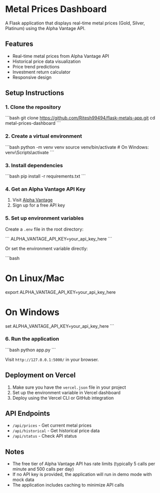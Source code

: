 # Metal Prices Dashboard

A Flask application that displays real-time metal prices (Gold, Silver, Platinum) using the Alpha Vantage API.

## Features

- Real-time metal prices from Alpha Vantage API
- Historical price data visualization
- Price trend predictions
- Investment return calculator
- Responsive design

## Setup Instructions

### 1. Clone the repository

\`\`\`bash
git clone https://github.com/Ritesh99494/flask-metals-app.git
cd metal-prices-dashboard
\`\`\`

### 2. Create a virtual environment

\`\`\`bash
python -m venv venv
source venv/bin/activate  # On Windows: venv\Scripts\activate
\`\`\`

### 3. Install dependencies

\`\`\`bash
pip install -r requirements.txt
\`\`\`

### 4. Get an Alpha Vantage API Key

1. Visit [Alpha Vantage](https://www.alphavantage.co/support/#api-key)
2. Sign up for a free API key

### 5. Set up environment variables

Create a `.env` file in the root directory:

\`\`\`
ALPHA_VANTAGE_API_KEY=your_api_key_here
\`\`\`

Or set the environment variable directly:

\`\`\`bash
# On Linux/Mac
export ALPHA_VANTAGE_API_KEY=your_api_key_here

# On Windows
set ALPHA_VANTAGE_API_KEY=your_api_key_here
\`\`\`

### 6. Run the application

\`\`\`bash
python app.py
\`\`\`

Visit `http://127.0.0.1:5000/` in your browser.

## Deployment on Vercel

1. Make sure you have the `vercel.json` file in your project
2. Set up the environment variable in Vercel dashboard
3. Deploy using the Vercel CLI or GitHub integration

## API Endpoints

- `/api/prices` - Get current metal prices
- `/api/historical` - Get historical price data
- `/api/status` - Check API status

## Notes

- The free tier of Alpha Vantage API has rate limits (typically 5 calls per minute and 500 calls per day)
- If no API key is provided, the application will run in demo mode with mock data
- The application includes caching to minimize API calls
